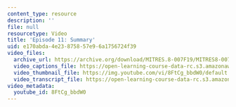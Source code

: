 ```yaml
---
content_type: resource
description: ''
file: null
resourcetype: Video
title: 'Episode 11: Summary'
uid: e170abda-4e23-8758-57e9-6a1756724f39
video_files:
  archive_url: https://archive.org/download/MITRES.8-007F19/MITRES8-007F19_ep11_300k.mp4
  video_captions_file: https://open-learning-course-data-rc.s3.amazonaws.com/res-8-007-cosmic-origin-of-the-chemical-elements-fall-2019/cb375c5bcad35a11a531ac1203af5546_8FtCg_bbdW0.vtt
  video_thumbnail_file: https://img.youtube.com/vi/8FtCg_bbdW0/default.jpg
  video_transcript_file: https://open-learning-course-data-rc.s3.amazonaws.com/res-8-007-cosmic-origin-of-the-chemical-elements-fall-2019/9d13f4ac38b2b9417a531c9a0300a9c7_8FtCg_bbdW0.pdf
video_metadata:
  youtube_id: 8FtCg_bbdW0
---
```

